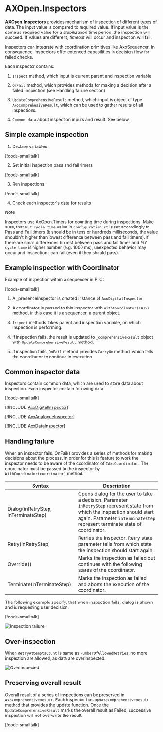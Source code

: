 
# **AXOpen.Inspectors**

**AXOpen.Inspectors** provides mechanism of inspection of different types of data. The input value is compared to required value. If input value is the same as required value for a *stabilization* time period, the inspection will succeed. If values are different, *timeout* will occur and inspection will fail.

Inspectors can integrate with coordination primitives like [AxoSequencer](../../core/docs/AXOSEQUENCER.md). In consequence, inspectors offer extended capabilities in decision flow for failed checks. 

Each inspector contains:

1. `Inspect` method, which input is current parent and inspection variable
2. `OnFail` method, which provides methods for making a decision after a failed inspection (see Handling failure section)
3. `UpdateComprehensiveResult` method, which input is object of type `AxoComprehesiveResult`, which can be used to gather results of all inspections.

4. `Common data` about inspection inputs and result. See below.

## Simple example inspection

1. Declare variables

[!code-smalltalk[](app/src/Documentation/Inspectors.st?name=AxoInspectorDeclaration)]

2. Set initial inspection pass and fail timers

[!code-smalltalk[](app/src/Documentation/Inspectors.st?name=AxoInspectorDataSet)]

3. Run inspections

[!code-smalltalk[](app/src/Documentation/Inspectors.st?name=AxoInspectorSimpleInspection)]

4. Check each inspector's data for results

> [!NOTE]
> Inspectors use AxOpen.Timers for counting time during inspections. Make sure, that `PLC cycle time` value in `configuration.st` is set accordingly to Pass and Fail timers (it should be in tens or hundreds milliseconds, the value shouldn't higher than lowest difference between pass and fail timers). If there are small differences (in ms) between pass and fail times and `PLC cycle time` is higher number (e.g. 1000 ms), unexpected behavior may occur and inspections can fail (even if they should pass).

## Example inspection with Coordinator
Example of inspection within a sequencer in PLC:


[!code-smalltalk[](app/src/Documentation/DocumentationContext.st?name=ExampleInspectionWithCoordinatorExample)]


1. A _presenceInspector is created instance of `AxoDigitalInspector`

2. A coordinator is passed to this inspector with `WithCoordinator(THIS)` method, in this case it is a sequencer, a parent object.
3. `Inspect` methods takes parent and inspection variable, on which inspection is performing.
4. If inspection fails, the result is updated to `_comprehensiveResult` object with `UpdateComprehensiveResult` method.
5. If inspection fails, `OnFail` method provides `CarryOn` method, which tells the coordinator to continue in execution.

## Common inspector data

Inspectors contain common data, which are used to store data about inspection. Each inspector contain following data:


[!code-smalltalk[](ctrl/src/AxoInspectorData.st?name=CommonInspectorDataDeclaration)]



[!INCLUDE [AxoDigitalInspector](AXODIGITALINSPECTOR.md)]

[!INCLUDE [AxoAnalogueInspector](AXOANALOGUEINSPECTOR.md)]

[!INCLUDE [AxoDataInspector](AXODATAINSPECTOR.md)]



## Handling failure

When an inspector fails, OnFail() provides a series of methods for making decisions about the process. In order for this is feature to work the inspector needs to be aware of the coordinator of `IAxoCoordinator`. The coordinator must be passed to the inspector by `WithCoordinator(coordinator)` method.


| Syntax                                | Description |
| -----------                           | ----------- |
| Dialog(inRetryStep, inTerminateStep)  | Opens dialog for the user to take a decision. Parameter `inRetryStep` represent state from which the inspection should start again. Parameter `inTerminateStep` represent terminate state of coordinator.                                       |
| Retry(inRetryStep)                    | Retries the inspector. Retry state parameter tells from which state the inspection should start again.                        |
| Override()                            | Marks the inspection as failed but continues with the following states of the coordinator.                                      |
| Terminate(inTerminateStep)            | Marks the inspection as failed and aborts the execution of the coordinator.                                          |

The following example specify, that when inspection fails, dialog is shown and is requesting user decision.

[!code-smalltalk[](app/src/Documentation/DocumentationContext.st?name=HandlingFailureExample)]

![Inspection failure](docs/assets/inspection-failure-dialog.png)   

## Over-inspection
When `RetryAttemptsCount` is same as `NumberOfAllowedRetries`, no more inspection are allowed, as data are overinspected.

![Overinspected](docs/assets//overinspected.png)


## Preserving overall result

Overall result of a series of inspections can be preserved in `AxoComprehensiveResult`. Each inspector has `UpdateComprehensiveResult` method that provides the update function. Once the `UpdateComprehensiveResult` marks the overall result as Failed, successive inspection will not overwrite the result. 



[!code-smalltalk[](app/src/Documentation/DocumentationContext.st?name=PreservingOverallResultExample)]

